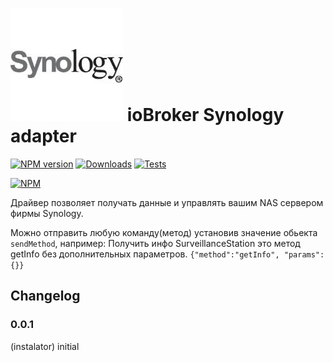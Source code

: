 ![Logo](admin/synology.png)
ioBroker Synology adapter
=================
[![NPM version](http://img.shields.io/npm/v/iobroker.synology.svg)](https://www.npmjs.com/package/iobroker.synology)
[![Downloads](https://img.shields.io/npm/dm/iobroker.synology.svg)](https://www.npmjs.com/package/iobroker.synology)
[![Tests](http://img.shields.io/travis/instalator/ioBroker.synology/master.svg)](https://travis-ci.org/instalator/ioBroker.synology)

[![NPM](https://nodei.co/npm/iobroker.synology.png?downloads=true)](https://nodei.co/npm/iobroker.synology/)

Драйвер позволяет получать данные и управлять вашим NAS сервером фирмы Synology.

Можно отправить любую команду(метод) установив значение обьекта ```sendMethod```, например:
Получить инфо SurveillanceStation это метод getInfo без дополнительных параметров.
```{"method":"getInfo", "params":{}}```

## Changelog

### 0.0.1
  (instalator) initial